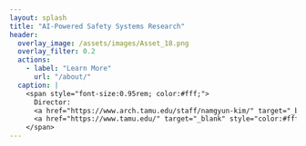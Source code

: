 ```yaml
---
layout: splash
title: "AI-Powered Safety Systems Research"
header:
  overlay_image: /assets/images/Asset_18.png
  overlay_filter: 0.2
  actions:
    - label: "Learn More"
      url: "/about/"
  caption: |
    <span style="font-size:0.95rem; color:#fff;">
      Director:
      <a href="https://www.arch.tamu.edu/staff/namgyun-kim/" target="_blank" style="color:#fff; text-decoration:underline;">Namgyun Kim</a>,
      <a href="https://www.tamu.edu/" target="_blank" style="color:#fff; text-decoration:underline;">Texas A&amp;M University</a>
    </span>
---
```


<!-- 본문에서 Director 부분은 삭제! -->
